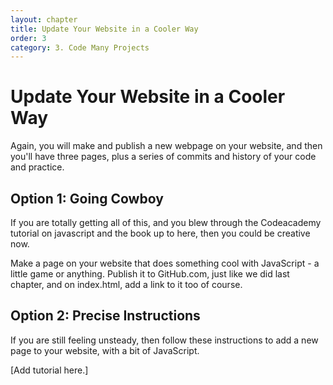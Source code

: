 ```yaml
---
layout: chapter
title: Update Your Website in a Cooler Way
order: 3
category: 3. Code Many Projects
---
```


# Update Your Website in a Cooler Way

Again, you will make and publish a new webpage on your website, and then
you'll have three pages, plus a series of commits and history of your code and
practice.

##  Option 1: Going Cowboy

If you are totally getting all of this, and you blew through the Codeacademy
tutorial on javascript and the book up to here, then you could be creative
now.

Make a page on your website that does something cool with JavaScript - a
little game or anything. Publish it to GitHub.com, just like we did last
chapter, and on index.html, add a link to it too of course.

##  Option 2: Precise Instructions

If you are still feeling unsteady, then follow these instructions to add a new
page to your website, with a bit of JavaScript.

[Add tutorial here.]

